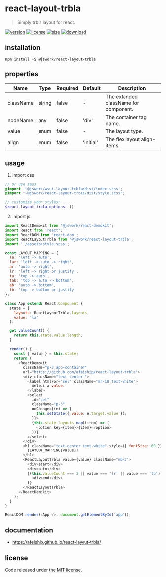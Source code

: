 # react-layout-trbla
> Simply trbla layout for react.

[![version][version-image]][version-url]
[![license][license-image]][license-url]
[![size][size-image]][size-url]
[![download][download-image]][download-url]

## installation
```shell
npm install -S @jswork/react-layout-trbla
```

## properties
| Name      | Type   | Required | Default   | Description                           |
| --------- | ------ | -------- | --------- | ------------------------------------- |
| className | string | false    | -         | The extended className for component. |
| nodeName  | any    | false    | 'div'     | The container tag name.               |
| value     | enum   | false    | -         | The layout type.                      |
| align     | enum   | false    | 'initial' | The flex layout align-items.          |


## usage
1. import css
  ```scss
  // or use sass
  @import '~@jswork/wsui-layout-trbla/dist/index.scss';
  @import "~@jswork/react-layout-trbla/dist/style.scss";

  // customize your styles:
  $react-layout-trbla-options: ()
  ```
2. import js
  ```js
  import ReactDemokit from '@jswork/react-demokit';
  import React from 'react';
  import ReactDOM from 'react-dom';
  import ReactLayoutTrbla from '@jswork/react-layout-trbla';
  import './assets/style.scss';

  const LAYOUT_MAPPING = {
    la: 'left -> auto',
    lar: 'left -> auto -> right',
    ar: 'auto -> right',
    lr: 'left -> right or justify',
    ta: 'top -> auto',
    tab: 'top -> auto -> bottom',
    ab: 'auto -> bottom',
    tb: 'top -> bottom or justify'
  };

  class App extends React.Component {
    state = {
      layouts: ReactLayoutTrbla.layouts,
      value: 'la'
    };

    get valueCount() {
      return this.state.value.length;
    }

    render() {
      const { value } = this.state;
      return (
        <ReactDemokit
          className="p-3 app-container"
          url="https://github.com/afeiship/react-layout-trbla">
          <div className="text-center ">
            <label htmlFor="sel" className="mr-10 text-white">
              Select a value:
            </label>
            <select
              id="sel"
              className="p-3"
              onChange={(e) => {
                this.setState({ value: e.target.value });
              }}>
              {this.state.layouts.map((item) => (
                <option key={item}>{item}</option>
              ))}
            </select>
          </div>
          <h1 className="text-center text-white" style={{ fontSize: 60 }}>
            {LAYOUT_MAPPING[value]}
          </h1>
          <ReactLayoutTrbla value={value} className="mb-3">
            <div>start</div>
            <div>auto</div>
            {(this.valueCount === 3 || value === 'lr' || value === 'tb') && (
              <div>end</div>
            )}
          </ReactLayoutTrbla>
        </ReactDemokit>
      );
    }
  }

  ReactDOM.render(<App />, document.getElementById('app'));

  ```

## documentation
- https://afeiship.github.io/react-layout-trbla/


## license
Code released under [the MIT license](https://github.com/afeiship/react-layout-trbla/blob/master/LICENSE.txt).

[version-image]: https://img.shields.io/npm/v/@jswork/react-layout-trbla
[version-url]: https://npmjs.org/package/@jswork/react-layout-trbla

[license-image]: https://img.shields.io/npm/l/@jswork/react-layout-trbla
[license-url]: https://github.com/afeiship/react-layout-trbla/blob/master/LICENSE.txt

[size-image]: https://img.shields.io/bundlephobia/minzip/@jswork/react-layout-trbla
[size-url]: https://github.com/afeiship/react-layout-trbla/blob/master/dist/react-layout-trbla.min.js

[download-image]: https://img.shields.io/npm/dm/@jswork/react-layout-trbla
[download-url]: https://www.npmjs.com/package/@jswork/react-layout-trbla
